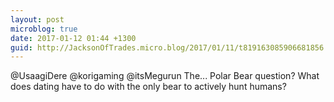 ```yaml
---
layout: post
microblog: true
date: 2017-01-12 01:44 +1300
guid: http://JacksonOfTrades.micro.blog/2017/01/11/t819163085906681856.html
---
```

@UsaagiDere @korigaming @itsMegurun The... Polar Bear question? What does dating have to do with the only bear to actively hunt humans?
